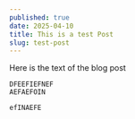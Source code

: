 ```yaml
---
published: true
date: 2025-04-10
title: This is a test Post
slug: test-post
---
```

Here is the text of the blog post

```
DFEEFIEFNEF
AEFAEFOIN 

efINAEFE
```